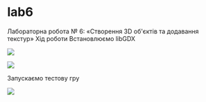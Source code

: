 # lab6
Лабораторна робота № 6: «Створення 3D об'єктів та додавання текстур»
Хід роботи
Встановлюємо libGDX

![](https://i.ibb.co/2YMD8fP/Screenshot-10.png)

![](https://i.ibb.co/RYLbX1z/Screenshot-11.png)

Запускаємо тестову гру

![](https://i.ibb.co/2qfVLBD/Screenshot-12.png)
